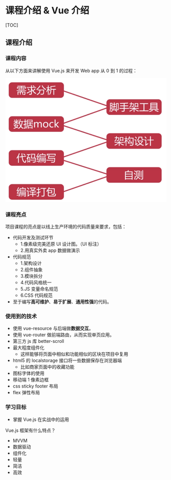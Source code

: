 # 课程介绍 & Vue 介绍

[TOC]

## 课程介绍

### 课程内容

从以下方面来讲解使用 Vue.js 来开发 Web app 从 0 到 1 的过程：

![1526817083871](assets/1526817083871.png)



### 课程亮点

项目课程的亮点是以线上生产环境的代码质量来要求，包括：

- 代码开发及测试环节
  - 1.像素级完美还原 UI 设计图。（UI 标注）
  - 2.用真实外卖 app 数据做演示
- 代码规范
  - 1.架构设计
  - 2.组件抽象
  - 3.模块拆分
  - 4.代码风格统一
  - 5.JS 变量命名规范
  - 6.CSS 代码规范
- 至于编写**高可维护**、**易于扩展**、**通用性强**的代码。

### 使用到的技术

- 使用 vue-resource 与后端做**数据交互**。
- 使用 vue-router 做前端路由，从而实现单页应用。
- 第三方 js 库 better-scroll
- 最大程度组件化
  - 这样能够将页面中相似和功能相似的区块在项目中复用
- html5 的 localstorage 接口将一些数据保存在浏览器端
  - 比如商家页面中的收藏功能
- 图标字体的使用
- 移动端 1 像素边框
- css sticky footer 布局
- flex 弹性布局

### 学习目标

- 掌握 Vue.js 在实战中的运用

  



Vue.js 框架有什么特点？

- MVVM
- 数据驱动
- 组件化
- 轻量
- 简洁
- 高效